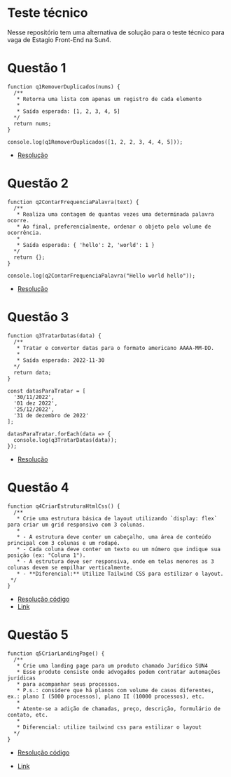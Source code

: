 # Teste técnico

Nesse repositório tem uma alternativa de solução para o teste técnico para vaga de Estagio Front-End na Sun4.

# Questão 1

```
function q1RemoverDuplicados(nums) {
  /**
   * Retorna uma lista com apenas um registro de cada elemento
   * 
   * Saída esperada: [1, 2, 3, 4, 5]
  */
  return nums;
}

console.log(q1RemoverDuplicados([1, 2, 2, 3, 4, 4, 5]));
```

- <a href="./q1.js">Resolução</a>

# Questão 2

```
function q2ContarFrequenciaPalavra(text) {
  /**
   * Realiza uma contagem de quantas vezes uma determinada palavra ocorre.
   * Ao final, preferencialmente, ordenar o objeto pelo volume de ocorrência.
   * 
   * Saída esperada: { 'hello': 2, 'world': 1 }
  */
  return {};
}

console.log(q2ContarFrequenciaPalavra("Hello world hello"));
```

- <a href="./q2.js">Resolução</a>

# Questão 3

```
function q3TratarDatas(data) {
  /**
   * Tratar e converter datas para o formato americano AAAA-MM-DD.
   * 
   * Saída esperada: 2022-11-30
  */
  return data;
}

const datasParaTratar = [
  '30/11/2022',
  '01 dez 2022', 
  '25/12/2022', 
  '31 de dezembro de 2022'
];

datasParaTratar.forEach(data => {
  console.log(q3TratarDatas(data));
});
```
- <a href="./q3.js">Resolução</a>

# Questão 4

```
function q4CriarEstruturaHtmlCss() {
  /**
   * Crie uma estrutura básica de layout utilizando `display: flex` para criar um grid responsivo com 3 colunas.
   * 
   * - A estrutura deve conter um cabeçalho, uma área de conteúdo principal com 3 colunas e um rodapé.
   * - Cada coluna deve conter um texto ou um número que indique sua posição (ex: "Coluna 1").
   * - A estrutura deve ser responsiva, onde em telas menores as 3 colunas devem se empilhar verticalmente.
   * - **Diferencial:** Utilize Tailwind CSS para estilizar o layout.
 */
}

```
- <a href="./q4">Resolução código</a>
- <a href="https://teste-tecnico-sun4-q4.vercel.app">Link</a>

# Questão 5

```
function q5CriarLandingPage() {
  /**
   * Crie uma landing page para um produto chamado Jurídico SUN4
   * Esse produto consiste onde advogados podem contratar automações jurídicas
   * para acompanhar seus processos.
   * P.s.: considere que há planos com volume de casos diferentes, ex.: plano I (5000 processos), plano II (10000 processos), etc.
   * 
   * Atente-se a adição de chamadas, preço, descrição, formulário de contato, etc.
   * 
   * Diferencial: utilize tailwind css para estilizar o layout
  */
}
```
- <a href="./q5">Resolução código</a>

- <a href="https://teste-tecnico-sun4.vercel.app">Link</a>